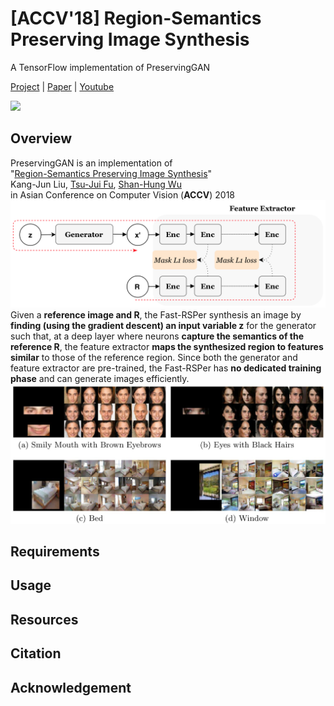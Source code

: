 # [ACCV'18] Region-Semantics Preserving Image Synthesis
A TensorFlow implementation of PreservingGAN

[Project](https://tsujuifu.github.io/projs/accv18_preserving-gan.html) | [Paper](https://tsujuifu.github.io/pubs/accv18_preserving-gan.pdf) | [Youtube](https://youtu.be/UwBjSUpjZU8)

![](./imgs/demo.gif)

## Overview
PreservingGAN is an implementation of <br>
"[Region-Semantics Preserving Image Synthesis](https://tsujuifu.github.io/pubs/accv18_preserving-gan.pdf)" <br>
Kang-Jun Liu, [Tsu-Jui Fu](https://tsujuifu.github.io/), [Shan-Hung Wu](http://www.cs.nthu.edu.tw/~shwu/) <br>
in Asian Conference on Computer Vision (<b>ACCV</b>) 2018 <br>
![](./imgs/model.png) <br>
Given a <b>reference image and R</b>, the Fast-RSPer synthesis an image by <b>finding (using the gradient descent) an input variable z</b> for the generator such that, at a deep layer where neurons <b>capture the semantics of the reference R</b>, the feature extractor <b>maps the synthesized region to features similar</b> to those of the reference region. Since both the generator and feature extractor are pre-trained, the Fast-RSPer has <b>no dedicated training phase</b> and can generate images efficiently. <br>
![](./imgs/result.jpg)

## Requirements
## Usage
## Resources
## Citation
## Acknowledgement

